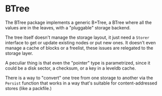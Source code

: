 # BTree

The BTree package implements a generic B+Tree, a BTree where all the
values are in the leaves, with a "pluggable" storage backend.

The tree itself doesn't manage the storage layout, it just need a
`Storer` interface to get or update existing nodes or put new ones.
It doesn't even manage a cache of blocks or a freelist, these issues
are relegated to the storage layer.

A peculiar thing is that even the "pointer" type is parametrized,
since it could be a disk sector, a checksum, or a key in a leveldb
cache.

There is a way to "convert" one tree from one storage to another via
the `Persist` function that works in a way that's suitable for
content-addressed stores (like a packfile.)

